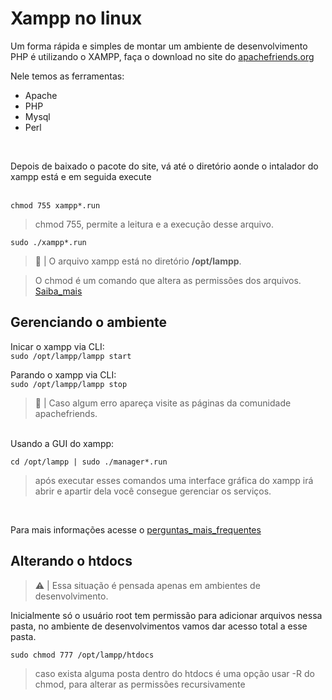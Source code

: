 
# Xampp no linux

Um forma rápida e simples de montar um ambiente de desenvolvimento PHP é utilizando o XAMPP, faça o download no site do [apachefriends.org](https://www.apachefriends.org/pt_br/download.html)

Nele temos as ferramentas:  
<ul>
    <li>Apache</li>
    <li>PHP</li>
    <li>Mysql</li>
    <li>Perl</li>
</ul><br>

Depois de baixado o pacote do site, vá até o diretório aonde o intalador do xampp está e em seguida execute<br><br>
 
`chmod 755 xampp*.run`<br>

> chmod 755, permite a leitura e a execução desse arquivo. 

`sudo ./xampp*.run`<br>

> :memo: | O arquivo xampp está no diretório **/opt/lampp**. 

>  O chmod é um comando que altera as permissões dos arquivos. [Saiba_mais](https://www.hostgator.com.br/blog/comando-chmod-no-linux-como-utilizar-e-para-o-que-ele-serve/)

## Gerenciando o ambiente 

Inicar o xampp via CLI:<br>
`sudo /opt/lampp/lampp start`

Parando o xampp via CLI:<br>
`sudo /opt/lampp/lampp stop`

> :memo: | Caso algum erro apareça visite as páginas da comunidade apachefriends.

<br>Usando a GUI do xampp:

`cd /opt/lampp | sudo ./manager*.run `

>  após executar esses comandos uma interface gráfica do xampp irá abrir e apartir dela você consegue gerenciar os serviços.

<br>

Para mais informações acesse o [perguntas_mais_frequentes](https://www.apachefriends.org/pt_br/faq_linux.html)

## Alterando o htdocs 

> :warning: | Essa situação é pensada apenas em ambientes de desenvolvimento.

Inicialmente só o usuário root tem permissão para adicionar arquivos nessa pasta, no ambiente de desenvolvimentos vamos dar acesso total a esse pasta. 

`sudo chmod 777 /opt/lampp/htdocs`<br>

> caso exista alguma posta dentro do htdocs é uma opção usar -R do chmod, para alterar as permissões recursivamente

